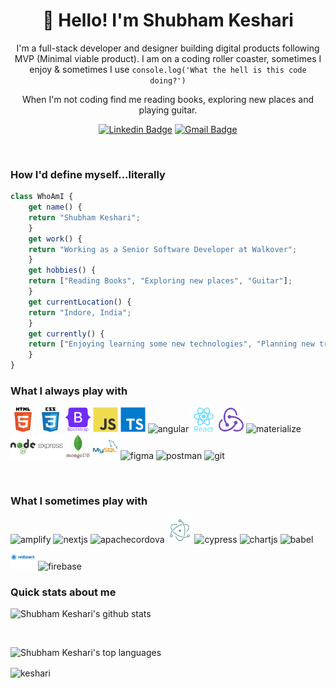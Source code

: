 <h1 align="center">👋 Hello! I'm Shubham Keshari</h1>
<p align="center">
  I'm a full-stack developer and designer building digital products following MVP (Minimal viable product). I am on a coding roller coaster, sometimes I enjoy & sometimes I use <code>console.log('What the hell is this code doing?')</code>
</p>

<p align="center">When I'm not coding find me reading books, exploring new places and playing guitar.</p>

<div align="center">
  
  [![Linkedin Badge](https://img.shields.io/badge/LinkedIn-0077B5?style=for-the-badge&logo=linkedin&logoColor=white)](https://www.linkedin.com/in/shubhamkeshari005/)
  [![Gmail Badge](https://img.shields.io/badge/Gmail-D14836?style=for-the-badge&logo=gmail&logoColor=white)](mailto:shubhamkeshari005@gmail.com)
</div>
<br>

<h3>How I'd define myself...literally</h3>

```javascript
class WhoAmI {
    get name() {
	return "Shubham Keshari";
    }
    get work() {
	return "Working as a Senior Software Developer at Walkover";
    }
    get hobbies() {
	return ["Reading Books", "Exploring new places", "Guitar"];
    }
    get currentLocation() {
	return "Indore, India";
    }
    get currently() {
	return ["Enjoying learning some new technologies", "Planning new trip"];
    }
}
```

<be>

### What I always play with

<p>
  <img
    src="https://raw.githubusercontent.com/devicons/devicon/master/icons/html5/html5-original-wordmark.svg"
    alt="html5"
    title="html5"
    width="40"
    height="40"
  />
  <img
    src="https://raw.githubusercontent.com/devicons/devicon/master/icons/css3/css3-original-wordmark.svg"
    alt="css3"
    title="css3"
    width="40"
    height="40"
  />
  <img
    src="https://raw.githubusercontent.com/devicons/devicon/master/icons/bootstrap/bootstrap-plain-wordmark.svg"
    alt="bootstrap"
    title="bootstrap"
    width="40"
    height="40"
  />
  <img
    src="https://raw.githubusercontent.com/devicons/devicon/master/icons/javascript/javascript-original.svg"
    alt="javascript"
    title="javascript"
    width="40"
    height="40"
  />
  <img
    src="https://raw.githubusercontent.com/devicons/devicon/master/icons/typescript/typescript-original.svg"
    alt="typescript"
    title="typescript"
    width="40"
    height="40"
  />
  <img
    src="https://angular.io/assets/images/logos/angular/angular.svg"
    alt="angular"
    title="angular"
    width="40"
    height="40"
  />
  <img
    src="https://raw.githubusercontent.com/devicons/devicon/master/icons/react/react-original-wordmark.svg"
    alt="react"
    title="react"
    width="40"
    height="40"
  />
  <img
    src="https://raw.githubusercontent.com/devicons/devicon/master/icons/redux/redux-original.svg"
    alt="redux"
    title="redux"
    width="40"
    height="40"
  />
  <img
    src="https://raw.githubusercontent.com/prplx/svg-logos/5585531d45d294869c4eaab4d7cf2e9c167710a9/svg/materialize.svg"
    alt="materialize"
    title="materialize"
    width="40"
    height="40"
  /><img
    src="https://raw.githubusercontent.com/devicons/devicon/master/icons/nodejs/nodejs-original-wordmark.svg"
    alt="nodejs"
    title="nodejs"
    width="40"
    height="40"
  />
  <img
    src="https://raw.githubusercontent.com/devicons/devicon/master/icons/express/express-original-wordmark.svg"
    alt="express"
    title="express"
    width="40"
    height="40"
  />
  <img
    src="https://raw.githubusercontent.com/devicons/devicon/master/icons/mongodb/mongodb-original-wordmark.svg"
    alt="mongodb"
    title="mongodb"
    width="40"
    height="40"
  />
  <img
    src="https://raw.githubusercontent.com/devicons/devicon/master/icons/mysql/mysql-original-wordmark.svg"
    alt="mysql"
    title="mysql"
    width="40"
    height="40"
  />
  <img
    src="https://www.vectorlogo.zone/logos/figma/figma-icon.svg"
    alt="figma"
    title="figma"
    width="40"
    height="40"
  />
  <img
    src="https://www.vectorlogo.zone/logos/getpostman/getpostman-icon.svg"
    alt="postman"
    title="postman"
    width="40"
    height="40"
  />
  <img
    src="https://www.vectorlogo.zone/logos/git-scm/git-scm-icon.svg"
    alt="git"
    title="git"
    width="40"
    height="40"
  />
</p>

<br>

### What I sometimes play with

<p>
  <img
    src="https://docs.amplify.aws/assets/logo-dark.svg"
    alt="amplify"
    title="amplify"
    width="40"
    height="40"
  />
  <img
    src="https://cdn.worldvectorlogo.com/logos/nextjs-2.svg"
    alt="nextjs"
    title="nextjs"
    width="40"
    height="40"
  />
  <!-- <img
    src="https://cdn.worldvectorlogo.com/logos/django.svg"
    alt="django"
    title="django"
    width="40"
    height="40"
  /> -->
  <!-- <img
    src="https://raw.githubusercontent.com/devicons/devicon/master/icons/amazonwebservices/amazonwebservices-original-wordmark.svg"
    alt="aws"
    title="aws"
    width="40"
    height="40"
  /> -->
  <img
    src="https://www.vectorlogo.zone/logos/apache_cordova/apache_cordova-icon.svg"
    alt="apachecordova"
    title="apachecordova"
    width="40"
    height="40"
  />
  <img
    src="https://raw.githubusercontent.com/devicons/devicon/master/icons/electron/electron-original.svg"
    alt="electron"
    title="electron"
    width="40"
    height="40"
  />
  <img
    src="https://raw.githubusercontent.com/simple-icons/simple-icons/6e46ec1fc23b60c8fd0d2f2ff46db82e16dbd75f/icons/cypress.svg"
    alt="cypress"
    title="cypress"
    width="40"
    height="40"
  />
  <img
    src="https://www.chartjs.org/media/logo-title.svg"
    alt="chartjs"
    title="chartjs"
    width="40"
    height="40"
  />
  <img
    src="https://www.vectorlogo.zone/logos/babeljs/babeljs-icon.svg"
    alt="babel"
    title="babel"
    width="40"
    height="40"
  />
  <img
    src="https://raw.githubusercontent.com/devicons/devicon/d00d0969292a6569d45b06d3f350f463a0107b0d/icons/webpack/webpack-original-wordmark.svg"
    alt="webpack"
    title="webpack"
    width="40"
    height="40"
  />
  <img
    src="https://www.vectorlogo.zone/logos/firebase/firebase-icon.svg"
    alt="firebase"
    title="firebase"
    width="40"
    height="40"
  />
  <!-- <img
    src="https://download.blender.org/branding/community/blender_community_badge_white.svg"
    alt="blender"
    title="blender"
    width="40"
    height="40"
  /> -->
  <!-- <img
    src="https://www.vectorlogo.zone/logos/flutterio/flutterio-icon.svg"
    alt="flutter"
    title="flutter"
    width="40"
    height="40"
  /> -->
  <!-- <img
    src="https://www.vectorlogo.zone/logos/heroku/heroku-icon.svg"
    alt="heroku"
    title="heroku"
    width="40"
    height="40"
  /> -->
  <!-- <img
  src="https://raw.githubusercontent.com/detain/svg-logos/780f25886640cef088af994181646db2f6b1a3f8/svg/nativescript.svg"
  alt="nativescript"
  title="nativescript"
  width="40"
  height="40"
  /> -->
  <!-- <img
  src="https://raw.githubusercontent.com/devicons/devicon/2ae2a900d2f041da66e950e4d48052658d850630/icons/pandas/pandas-original.svg"
  alt="pandas"
    title="pandas"
  width="40"
  height="40"
/> -->
  <!-- <img
  src="https://reactnative.dev/img/header_logo.svg"
  alt="reactnative"
    title="reactnative"
  width="40"
  height="40"
/> -->
  <!-- <img
  src="https://raw.githubusercontent.com/devicons/devicon/master/icons/redis/redis-original-wordmark.svg"
  alt="redis"
    title="redis"
  width="40"
  height="40"
/> -->
  <!-- <img
  src="https://upload.wikimedia.org/wikipedia/commons/0/05/Scikit_learn_logo_small.svg"
  alt="scikit_learn"
    title="scikit_learn"
  width="40"
  height="40"
/> -->
  <!-- <img
  src="https://www.vectorlogo.zone/logos/tensorflow/tensorflow-icon.svg"
  alt="tensorflow"
    title="tensorflow"
  width="40"
  height="40"
/> -->
  <!-- <img
  src="https://www.vectorlogo.zone/logos/unity3d/unity3d-icon.svg"
  alt="unity"
    title="unity"
  width="40"
  height="40"
/> -->
</p>




<be>

### Quick stats about me

![Shubham Keshari's github stats](https://github-readme-stats.vercel.app/api?username=keshari05&show_icons=true&title_color=f6c32c&icon_color=f6c32c&text_color=9f9f9f&bg_color=151515&count_private=true)

<br/>

![Shubham Keshari's top languages](https://github-readme-stats.vercel.app/api/top-langs/?username=keshari05&show_icons=true&title_color=f6c32c&icon_color=f6c32c&text_color=9f9f9f&bg_color=151515&count_private=true&layout=compact)

<p>
  <img
    align="center"
    src="https://github-readme-streak-stats.herokuapp.com/?user=keshari05&"
    alt="keshari"
  />
</p>
